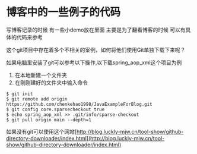# 博客中的一些例子的代码

写博客记录的时候 有一些小demo放在里面 主要是为了翻看博客的时候 可以有具体的代码来参考

这个git项目中存在着多个不相关的案例，如何将他们使用Git单独下载下来呢？

如果电脑里安装了git可以参考以下操作,以下载spring_aop_xml这个项目为例

1. 在本地新建一个文件夹
2. 在刚刚建好的文件夹中输入命令

```git
$ git init
$ git remote add origin https://github.com/chenkehao1998/JavaExampleForBlog.git
$ git config core.sparsecheckout true
$ echo spring_aop_xml >> .git/info/sparse-checkout
$ git pull origin main --depth=1
```

如果没有git可以使用这个网站[http://blog.luckly-mjw.cn/tool-show/github-directory-downloader/index.html](http://blog.luckly-mjw.cn/tool-show/github-directory-downloader/index.html)